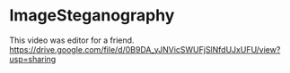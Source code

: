 # ImageSteganography

This video was editor for a friend.
https://drive.google.com/file/d/0B9DA_yJNVicSWUFjSlNfdUJxUFU/view?usp=sharing
